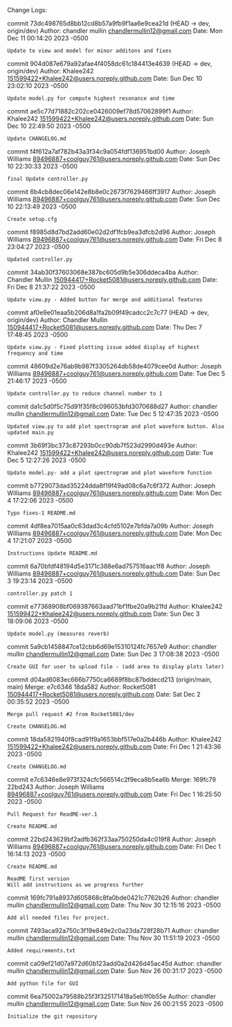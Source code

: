 Change Logs: 

commit 73dc498765d8bb12cd8b57a9fb9f1aa6e9cea21d (HEAD -> dev, origin/dev)
Author: chandler mullin <chandlermullin12@gmail.com>
Date:   Mon Dec 11 00:14:20 2023 -0500

    Update to view and model for minor additons and fixes

commit 904d087e679a92afae4f4058dc61c184413e4639 (HEAD -> dev, origin/dev)
Author: Khalee242 <151599422+Khalee242@users.noreply.github.com>
Date:   Sun Dec 10 23:02:10 2023 -0500

    Update model.py for compute highest resonance and time

commit ae5c77d71882c202ce0426009ef78d57062899f1
Author: Khalee242 <151599422+Khalee242@users.noreply.github.com>
Date:   Sun Dec 10 22:49:50 2023 -0500

    Update CHANGELOG.md

commit f4f612a7af782b43a3f34c9a054fdf136951bd00
Author: Joseph Williams <89496887+coolguy761@users.noreply.github.com>
Date:   Sun Dec 10 22:30:33 2023 -0500

    final Update controller.py

commit 6b4cb8dec06e142e8b8e0c2673f7629466ff3917
Author: Joseph Williams <89496887+coolguy761@users.noreply.github.com>
Date:   Sun Dec 10 22:13:49 2023 -0500

    Create setup.cfg

commit f8985d8d7bd2add60e02d2df1fcb9ea3dfcb2d96
Author: Joseph Williams <89496887+coolguy761@users.noreply.github.com>
Date:   Fri Dec 8 23:04:27 2023 -0500

    Updated controller.py

commit 34ab30f37603068e387bc605d9b5e306ddeca4ba
Author: Chandler Mullin <150944417+Rocket5081@users.noreply.github.com>
Date:   Fri Dec 8 21:37:22 2023 -0500

    Update view.py - Added button for merge and additional features

commit af0e9e01eaa5b206d8a1fa2b09f49cadcc2c7c77 (HEAD -> dev, origin/dev)
Author: Chandler Mullin <150944417+Rocket5081@users.noreply.github.com>
Date:   Thu Dec 7 17:48:45 2023 -0500

    Update view.py - Fixed plotting issue added display of highest frequency and time

commit 48609d2e76ab9b987f3305264db58de4079cee0d
Author: Joseph Williams <89496887+coolguy761@users.noreply.github.com>
Date:   Tue Dec 5 21:46:17 2023 -0500

    Update controller.py to reduce channel number to 1

commit da1c5d0f5c75d91f35f8c096053bfd3070688d27
Author: chandler mullin <chandlermullin12@gmail.com>
Date:   Tue Dec 5 12:47:35 2023 -0500

    Updated view.py to add plot spectrogram and plot waveform button. Also updated main.py

commit 3b69f3bc373c87293b0cc90db7f523d2990d493e
Author: Khalee242 <151599422+Khalee242@users.noreply.github.com>
Date:   Tue Dec 5 12:27:26 2023 -0500

    Update model.py- add a plot spectrogram and plot waveform function

commit b7729073dad35224dda8f19f49ad08c6a7c6f372
Author: Joseph Williams <89496887+coolguy761@users.noreply.github.com>
Date:   Mon Dec 4 17:22:06 2023 -0500

    Typo fixes-1 README.md

commit 4df8ea7015aa0c63dad3c4cfd5102e7bfda7a09b
Author: Joseph Williams <89496887+coolguy761@users.noreply.github.com>
Date:   Mon Dec 4 17:21:07 2023 -0500

    Instructions Update README.md

commit 6a70bfdf48194d5e3171c388e6ad757516aac1f8
Author: Joseph Williams <89496887+coolguy761@users.noreply.github.com>
Date:   Sun Dec 3 19:23:14 2023 -0500

    controller.py patch 1

commit e77368908bf069387663aad71bf1fbe20a9b21fd
Author: Khalee242 <151599422+Khalee242@users.noreply.github.com>
Date:   Sun Dec 3 18:09:06 2023 -0500

    Update model.py (measures reverb)

commit 5a9cb1458847ce12cbb6d69e15310124fc7657e9
Author: chandler mullin <chandlermullin12@gmail.com>
Date:   Sun Dec 3 17:08:38 2023 -0500

    Create GUI for user to upload file - (add area to display plots later)

commit d04ad6083ec666b7750ca6689f8bc87bddecd213 (origin/main, main)
Merge: e7c6346 18da582
Author: Rocket5081 <150944417+Rocket5081@users.noreply.github.com>
Date:   Sat Dec 2 00:35:52 2023 -0500

    Merge pull request #2 from Rocket5081/dev

    Create CHANGELOG.md

commit 18da5821940f8cad91f9a1653bbf517e0a2b446b
Author: Khalee242 <151599422+Khalee242@users.noreply.github.com>
Date:   Fri Dec 1 21:43:36 2023 -0500

    Create CHANGELOG.md

commit e7c6346e8e973f324cfc566514c2f9eca8b5ea6b
Merge: 169fc79 22bd243
Author: Joseph Williams <89496887+coolguy761@users.noreply.github.com>
Date:   Fri Dec 1 16:25:50 2023 -0500

    Pull Request for ReadME-ver.1

    Create README.md

commit 22bd243629bf2adfb362f33aa750250da4c019f8
Author: Joseph Williams <89496887+coolguy761@users.noreply.github.com>
Date:   Fri Dec 1 16:14:13 2023 -0500

    Create README.md

    ReadME first version
    Will add instructions as we progress further

commit 169fc791a8937d605868c8fa0bde0421c7762b26
Author: chandler mullin <chandlermullin12@gmail.com>
Date:   Thu Nov 30 12:15:16 2023 -0500

    Add all needed files for project.

commit 7493aca92a750c3f19e849e2c0a23da728f28b71
Author: chandler mullin <chandlermullin12@gmail.com>
Date:   Thu Nov 30 11:51:19 2023 -0500

    Added requirements.txt

commit ca09ef21d07a972d60b123add0a2d426d45ac45d
Author: chandler mullin <chandlermullin12@gmail.com>
Date:   Sun Nov 26 00:31:17 2023 -0500

    Add python file for GUI

commit 6ea75002a79588b25f3f325171418a5eb1f0b55e
Author: chandler mullin <chandlermullin12@gmail.com>
Date:   Sun Nov 26 00:21:55 2023 -0500

    Initialize the git repository
